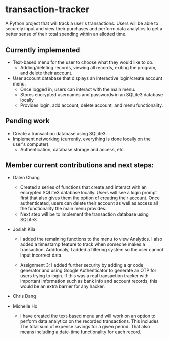 # transaction-tracker
A Python project that will track a user's transactions. Users will be able to securely input and view their purchases and perform data analytics to get a better sense of their total spending within an allotted time.

## Currently implemented
  * Text-based menu for the user to choose what they would like to do.
    * Adding/deleting records, viewing all records, exiting the program, and delete their account.
  * User account database that displays an interactive login/create account menu.
    * Once logged in, users can interact with the main menu.
    * Stores encrypted usernames and passwords in an SQLite3 database locally
    * Provides login, add account, delete account, and menu functionality.

## Pending work
  * Create a transaction database using SQLite3.
  * Implement networking (currently, everything is done locally on the user's computer).
    * Authentication, database storage and access, etc.


## Member current contributions and next steps:
  * Galen Chang
    * Created a series of functions that create and interact with an encrypted SQLite3 database locally.  Users will see a login prompt first that also gives them the option of creating their account.  Once authenticated, users can delete their account as well as access all the functionality the main menu provides.
    * Next step will be to implement the transaction database using SQLite3.

  * Josiah Kila
    * I added the remaining functions to the menu to view Analytics. I also added a timestamp feature to track when someone makes a transaction. Additonaly, I added a filtering system so the user cannot input incorrect data.
   
    * Assignment 3: I added further security by adding a qr code generator and using Google Authenticator to generate an OTP for users trying to login. If this was a real transaction tracker with important information such as bank info and account records, this would be an extra barrier for any hacker.

  * Chris Dang

  * Michelle Ho
    * I have created the text-based menu and will work on an option to perform data analytics on the recorded transactions. This includes The total sum of expense savings for a given period. That also means including a date-time functionality for each record.

